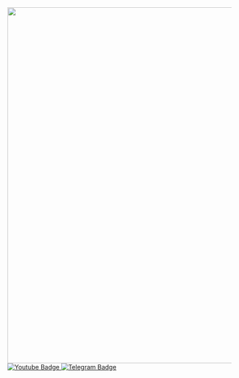 <div id="header" align="center">
  <img src="https://cdn.discordapp.com/attachments/1128237250614923297/1130006352371138560/standard.gif" width="800"/>
</div>
<div id="badges">
  <a href="https://www.youtube.com/channel/UCDHNMwAGEbDB9k8BOwZTKIw">
    <img src="https://img.shields.io/badge/YouTube-red?style=for-the-badge&logo=youtube&logoColor=white" middle alt="Youtube Badge"/>
  </a>
  <a href="https://t.me/QwixxTwixx">
    <img src="https://img.shields.io/badge/Telegram-blue?style=for-the-badge&logo=telegram&logoColor=white" alt="Telegram Badge"/>
  </a>
</div>
